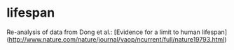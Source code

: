 # lifespan
Re-analysis of data from Dong et al.: [Evidence for a limit to human lifespan] (http://www.nature.com/nature/journal/vaop/ncurrent/full/nature19793.html)
